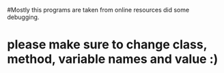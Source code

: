 #Mostly this programs are taken from online resources did some debugging.
# please make sure to change class, method, variable names and value :)
